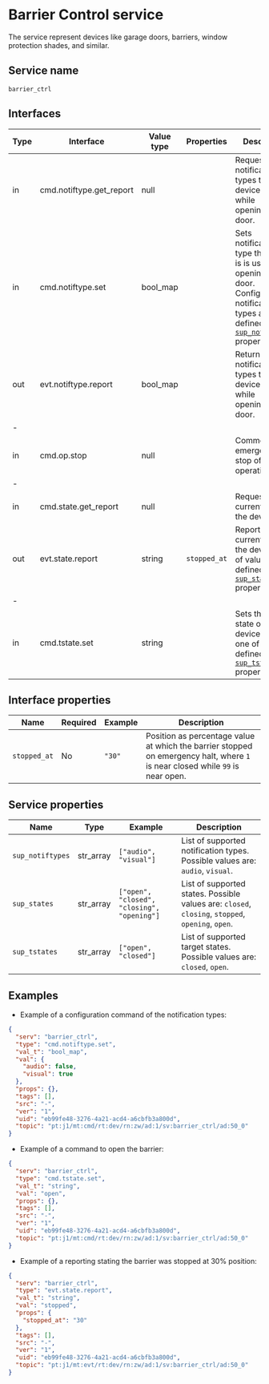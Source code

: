 # Barrier Control service

The service represent devices like garage doors, barriers, window protection shades, and similar.

## Service name

`barrier_ctrl`

## Interfaces

| Type | Interface                | Value type | Properties   | Description                                                                                                                                                                |
|------|--------------------------|------------|--------------|----------------------------------------------------------------------------------------------------------------------------------------------------------------------------|
| in   | cmd.notiftype.get_report | null       |              | Requests notification types the device is using while opening/closing door.                                                                                                |
| in   | cmd.notiftype.set        | bool_map   |              | Sets notification type the device is is using while opening/closing door. Configurable notification types are defined in [`sup_notiftypes`](#service-properties) property. |
| out  | evt.notiftype.report     | bool_map   |              | Returns notification types the device is using while opening/closing door.                                                                                                 |
| -    |                          |            |              |                                                                                                                                                                            |
| in   | cmd.op.stop              | null       |              | Commence emergency stop of any operation.                                                                                                                                  |
| -    |                          |            |              |                                                                                                                                                                            |
| in   | cmd.state.get_report     | null       |              | Requests the current state of the device.                                                                                                                                  |
| out  | evt.state.report         | string     | `stopped_at` | Reports the current state of the device, one of values defined in [`sup_states`](#service-properties) property.                                                            |
| -    |                          |            |              |                                                                                                                                                                            |
| in   | cmd.tstate.set           | string     |              | Sets the target state of the device to the one of values defined in [`sup_tstates`](#service-properties) property.                                                         |

## Interface properties

| Name         | Required | Example | Description                                                                                                                    |
|--------------|----------|---------|--------------------------------------------------------------------------------------------------------------------------------|
| `stopped_at` | No       | `"30"`  | Position as percentage value at which the barrier stopped on emergency halt, where `1` is near closed while `99` is near open. |

## Service properties

| Name             | Type      | Example                                    | Description                                                                                        |
|------------------|-----------|--------------------------------------------|----------------------------------------------------------------------------------------------------|
| `sup_notiftypes` | str_array | `["audio", "visual"]`                      | List of supported notification types. Possible values are: `audio`, `visual`.                      |
| `sup_states`     | str_array | `["open", "closed", "closing", "opening"]` | List of supported states. Possible values are:  `closed`, `closing`, `stopped`, `opening`, `open`. |
| `sup_tstates`    | str_array | `["open", "closed"]`                       | List of supported target states. Possible values are: `closed`, `open`.                            |

## Examples

* Example of a configuration command of the notification types:

```json
{
  "serv": "barrier_ctrl",
  "type": "cmd.notiftype.set",
  "val_t": "bool_map",
  "val": {
    "audio": false,
    "visual": true
  },
  "props": {},
  "tags": [],
  "src": "-",
  "ver": "1",
  "uid": "eb99fe48-3276-4a21-acd4-a6cbfb3a800d",
  "topic": "pt:j1/mt:cmd/rt:dev/rn:zw/ad:1/sv:barrier_ctrl/ad:50_0"
}
```

* Example of a command to open the barrier:

```json
{
  "serv": "barrier_ctrl",
  "type": "cmd.tstate.set",
  "val_t": "string",
  "val": "open",
  "props": {},
  "tags": [],
  "src": "-",
  "ver": "1",
  "uid": "eb99fe48-3276-4a21-acd4-a6cbfb3a800d",
  "topic": "pt:j1/mt:cmd/rt:dev/rn:zw/ad:1/sv:barrier_ctrl/ad:50_0"
}
```

* Example of a reporting stating the barrier was stopped at 30% position:

```json
{
  "serv": "barrier_ctrl",
  "type": "evt.state.report",
  "val_t": "string",
  "val": "stopped",
  "props": {
    "stopped_at": "30"
  },
  "tags": [],
  "src": "-",
  "ver": "1",
  "uid": "eb99fe48-3276-4a21-acd4-a6cbfb3a800d",
  "topic": "pt:j1/mt:evt/rt:dev/rn:zw/ad:1/sv:barrier_ctrl/ad:50_0"
}
```